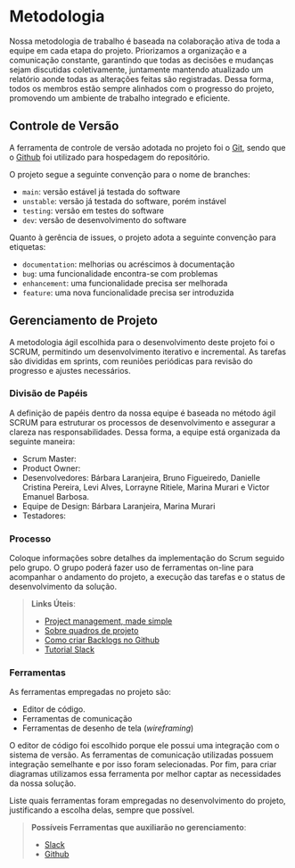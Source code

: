
# Metodologia

Nossa metodologia de trabalho é baseada na colaboração ativa de toda a equipe em cada etapa do projeto. Priorizamos a organização e a comunicação constante, garantindo que todas as decisões e mudanças sejam discutidas coletivamente, juntamente mantendo atualizado um relatório aonde todas as alterações feitas são registradas. Dessa forma, todos os membros estão sempre alinhados com o progresso do projeto, promovendo um ambiente de trabalho integrado e eficiente.


## Controle de Versão

A ferramenta de controle de versão adotada no projeto foi o
[Git](https://git-scm.com/), sendo que o [Github](https://github.com)
foi utilizado para hospedagem do repositório.

O projeto segue a seguinte convenção para o nome de branches:

- `main`: versão estável já testada do software
- `unstable`: versão já testada do software, porém instável
- `testing`: versão em testes do software
- `dev`: versão de desenvolvimento do software

Quanto à gerência de issues, o projeto adota a seguinte convenção para
etiquetas:

- `documentation`: melhorias ou acréscimos à documentação
- `bug`: uma funcionalidade encontra-se com problemas
- `enhancement`: uma funcionalidade precisa ser melhorada
- `feature`: uma nova funcionalidade precisa ser introduzida

## Gerenciamento de Projeto

A metodologia ágil escolhida para o desenvolvimento deste projeto foi o SCRUM, permitindo um desenvolvimento iterativo e incremental. As tarefas são divididas em sprints, com reuniões periódicas para revisão do progresso e ajustes necessários.

### Divisão de Papéis

A definição de papéis dentro da nossa equipe é baseada no método ágil SCRUM para estruturar os processos de desenvolvimento e assegurar a clareza nas responsabilidades. Dessa forma, a equipe está organizada da seguinte maneira:

* Scrum Master: 
* Product Owner: 
* Desenvolvedores: Bárbara Laranjeira, Bruno Figueiredo, Danielle Cristina Pereira, Levi Alves, Lorrayne Ritiele, Marina Murari e Victor Emanuel Barbosa.
* Equipe de Design: Bárbara Laranjeira, Marina Murari 
* Testadores: 

### Processo

Coloque  informações sobre detalhes da implementação do Scrum seguido pelo grupo. O grupo poderá fazer uso de ferramentas on-line para acompanhar o andamento do projeto, a execução das tarefas e o status de desenvolvimento da solução.
 
> **Links Úteis**:
> - [Project management, made simple](https://github.com/features/project-management/)
> - [Sobre quadros de projeto](https://docs.github.com/pt/github/managing-your-work-on-github/about-project-boards)
> - [Como criar Backlogs no Github](https://www.youtube.com/watch?v=RXEy6CFu9Hk)
> - [Tutorial Slack](https://slack.com/intl/en-br/)

### Ferramentas

As ferramentas empregadas no projeto são:

- Editor de código.
- Ferramentas de comunicação
- Ferramentas de desenho de tela (_wireframing_)

O editor de código foi escolhido porque ele possui uma integração com o
sistema de versão. As ferramentas de comunicação utilizadas possuem
integração semelhante e por isso foram selecionadas. Por fim, para criar
diagramas utilizamos essa ferramenta por melhor captar as
necessidades da nossa solução.

Liste quais ferramentas foram empregadas no desenvolvimento do projeto, justificando a escolha delas, sempre que possível.
 
> **Possíveis Ferramentas que auxiliarão no gerenciamento**: 
> - [Slack](https://slack.com/)
> - [Github](https://github.com/)
